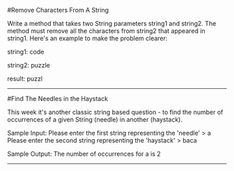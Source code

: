 #Remove Characters From A String

Write a method that takes two String parameters string1 and string2. The method must remove all the characters from string2 that appeared in string1. Here's an example to make the problem clearer: 

string1: code

string2: puzzle

result: puzzl

---

#Find The Needles in the Haystack

This week it's another classic string based question - to find the number of occurrences of a given String (needle) in another (haystack).

Sample Input: 
Please enter the first string representing the 'needle' > a
Please enter the second string representing the 'haystack' > baca

Sample Output:
The number of occurrences for a is 2

---
